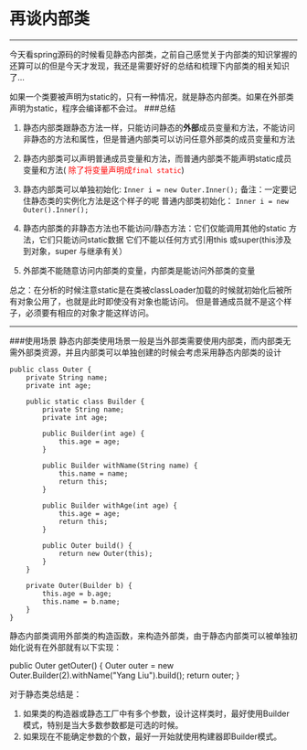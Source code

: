 # 再谈内部类

---
  今天看spring源码的时候看见静态内部类，之前自己感觉关于内部类的知识掌握的还算可以的但是今天才发现，我还是需要好好的总结和梳理下内部类的相关知识了...
  
  如果一个类要被声明为static的，只有一种情况，就是静态内部类。如果在外部类声明为static，程序会编译都不会过。
###总结
1. 静态内部类跟静态方法一样，只能访问静态的**外部**成员变量和方法，不能访问非静态的方法和属性，但是普通内部类可以访问任意外部类的成员变量和方法
2. 静态内部类可以声明普通成员变量和方法，而普通内部类不能声明static成员变量和方法(<font color = "red"> 除了将变量声明成`final static`</font>)
3. 静态内部类可以单独初始化: 
`Inner i = new Outer.Inner();`
备注：一定要记住静态类的实例化方法是这个样子的呢
普通内部类初始化：
`Inner i = new Outer().Inner();`
4. 静态内部类的非静态方法也不能访问/静态方法：它们仅能调用其他的static 方法，它们只能访问static数据
它们不能以任何方式引用this 或super(this涉及到对象，super 与继承有关）

5. 外部类不能随意访问内部类的变量，内部类是能访问外部类的变量

总之：在分析的时候注意static是在类被classLoader加载的时候就初始化后被所有对象公用了，也就是此时即使没有对象也能访问。 但是普通成员就不是这个样子，必须要有相应的对象才能这样访问。

---
###使用场景
 静态内部类使用场景一般是当外部类需要使用内部类，而内部类无需外部类资源，并且内部类可以单独创建的时候会考虑采用静态内部类的设计

```
public class Outer {
    private String name;
    private int age;

    public static class Builder {
        private String name;
        private int age;

        public Builder(int age) {
            this.age = age;
        }

        public Builder withName(String name) {
            this.name = name;
            return this;
        }

        public Builder withAge(int age) {
            this.age = age;
            return this;
        }

        public Outer build() {
            return new Outer(this);
        }
    }

    private Outer(Builder b) {
        this.age = b.age;
        this.name = b.name;
    }
}

```
静态内部类调用外部类的构造函数，来构造外部类，由于静态内部类可以被单独初始化说有在外部就有以下实现：

public Outer getOuter()
{
    Outer outer = new Outer.Builder(2).withName("Yang Liu").build();
    return outer;
}
 

对于静态类总结是：
1. 如果类的构造器或静态工厂中有多个参数，设计这样类时，最好使用Builder模式，特别是当大多数参数都是可选的时候。
2. 如果现在不能确定参数的个数，最好一开始就使用构建器即Builder模式。








